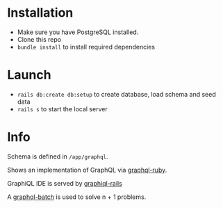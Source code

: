 # Installation
- Make sure you have PostgreSQL installed.
- Clone this repo
- ```bundle install``` to install required dependencies

# Launch

- ```rails db:create db:setup``` to create database, load schema and seed data
- ```rails s``` to start the local server

# Info

Schema is defined in ```/app/graphql```.

Shows an implementation of GraphQL via [graphql-ruby](https://github.com/rmosolgo/graphql-ruby).

GraphiQL IDE is served by [graphiql-rails](https://github.com/rmosolgo/graphiql-rails)

A [graphql-batch](https://github.com/Shopify/graphql-batch) is used to solve n + 1 problems.